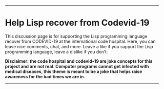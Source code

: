 ***

# Help Lisp recover from Codevid-19

This discussion page is for supporting the Lisp programming language recover from CODEVID-19 at the international code hospital. Here, you can leave nice comments, chat, and more. Leave a like if you support the Lisp programming language, leave a dislike if you don't.

**Disclaimer: the code hospital and codevid-19 are joke concepts for this project and are not real. Computer programs cannot get infected with medical diseases, this theme is meant to be a joke that helps raise awareness for the bad times we are in.**

***
